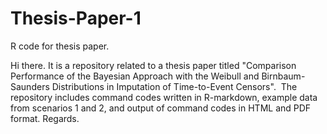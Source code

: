 # Thesis-Paper-1
R code for thesis paper.

Hi there.
It is a repository related to a thesis paper titled "Comparison Performance of the Bayesian Approach with the Weibull and Birnbaum-Saunders Distributions in Imputation of Time-to-Event Censors". 
The repository includes command codes written in R-markdown, example data from scenarios 1 and 2, and output of command codes in HTML and PDF format.
Regards.
